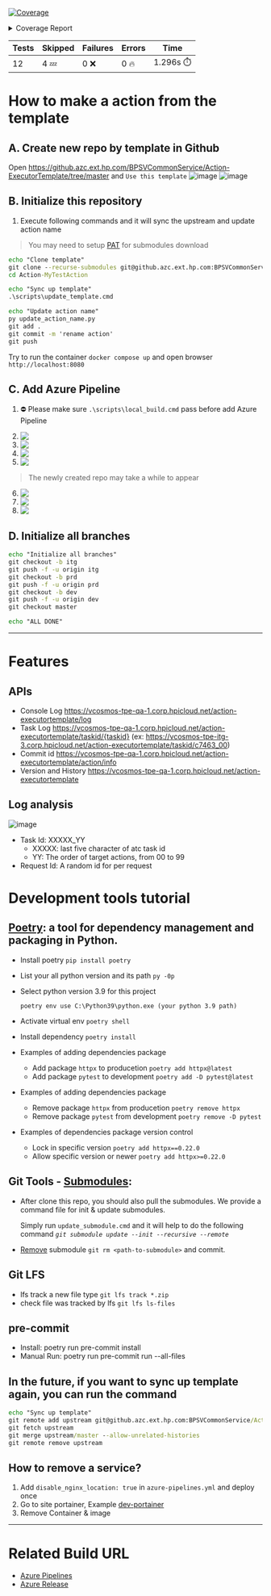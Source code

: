 <!-- Pytest Coverage Comment:Begin -->

<a href="https://github.azc.ext.hp.com/BPSVCommonService/Action-ExecutorTemplate/blob/4a71bc80fdad95378e503d191fd70b3e95b91395/README.md"><img alt="Coverage" src="https://img.shields.io/badge/Coverage-58%25-orange.svg" /></a><details><summary>Coverage Report </summary><table><tr><th>File</th><th>Stmts</th><th>Miss</th><th>Cover</th><th>Missing</th></tr><tbody><tr><td colspan="5"><b>src/app</b></td></tr><tr><td>&nbsp; &nbsp;<a href="https://github.azc.ext.hp.com/BPSVCommonService/Action-ExecutorTemplate/blob/4a71bc80fdad95378e503d191fd70b3e95b91395/src/app/__init__.py">**init**.py</a></td><td>0</td><td>0</td><td>100%</td><td>&nbsp;</td></tr><tr><td>&nbsp; &nbsp;<a href="https://github.azc.ext.hp.com/BPSVCommonService/Action-ExecutorTemplate/blob/4a71bc80fdad95378e503d191fd70b3e95b91395/src/app/config.py">config.py</a></td><td>23</td><td>0</td><td>100%</td><td>&nbsp;</td></tr><tr><td>&nbsp; &nbsp;<a href="https://github.azc.ext.hp.com/BPSVCommonService/Action-ExecutorTemplate/blob/4a71bc80fdad95378e503d191fd70b3e95b91395/src/app/main.py">main.py</a></td><td>16</td><td>0</td><td>100%</td><td>&nbsp;</td></tr><tr><td colspan="5"><b>src/app/action</b></td></tr><tr><td>&nbsp; &nbsp;<a href="https://github.azc.ext.hp.com/BPSVCommonService/Action-ExecutorTemplate/blob/4a71bc80fdad95378e503d191fd70b3e95b91395/src/app/action/__init__.py">**init**.py</a></td><td>0</td><td>0</td><td>100%</td><td>&nbsp;</td></tr><tr><td>&nbsp; &nbsp;<a href="https://github.azc.ext.hp.com/BPSVCommonService/Action-ExecutorTemplate/blob/4a71bc80fdad95378e503d191fd70b3e95b91395/src/app/action/executor.py">executor.py</a></td><td>56</td><td>34</td><td>39%</td><td><a href="https://github.azc.ext.hp.com/BPSVCommonService/Action-ExecutorTemplate/blob/4a71bc80fdad95378e503d191fd70b3e95b91395/src/app/action/executor.py#L26-L27">26&ndash;27</a>, <a href="https://github.azc.ext.hp.com/BPSVCommonService/Action-ExecutorTemplate/blob/4a71bc80fdad95378e503d191fd70b3e95b91395/src/app/action/executor.py#L29-L36">29&ndash;36</a>, <a href="https://github.azc.ext.hp.com/BPSVCommonService/Action-ExecutorTemplate/blob/4a71bc80fdad95378e503d191fd70b3e95b91395/src/app/action/executor.py#L41-L44">41&ndash;44</a>, <a href="https://github.azc.ext.hp.com/BPSVCommonService/Action-ExecutorTemplate/blob/4a71bc80fdad95378e503d191fd70b3e95b91395/src/app/action/executor.py#L48-L52">48&ndash;52</a>, <a href="https://github.azc.ext.hp.com/BPSVCommonService/Action-ExecutorTemplate/blob/4a71bc80fdad95378e503d191fd70b3e95b91395/src/app/action/executor.py#L56-L57">56&ndash;57</a>, <a href="https://github.azc.ext.hp.com/BPSVCommonService/Action-ExecutorTemplate/blob/4a71bc80fdad95378e503d191fd70b3e95b91395/src/app/action/executor.py#L61">61</a>, <a href="https://github.azc.ext.hp.com/BPSVCommonService/Action-ExecutorTemplate/blob/4a71bc80fdad95378e503d191fd70b3e95b91395/src/app/action/executor.py#L65-L68">65&ndash;68</a>, <a href="https://github.azc.ext.hp.com/BPSVCommonService/Action-ExecutorTemplate/blob/4a71bc80fdad95378e503d191fd70b3e95b91395/src/app/action/executor.py#L71">71</a>, <a href="https://github.azc.ext.hp.com/BPSVCommonService/Action-ExecutorTemplate/blob/4a71bc80fdad95378e503d191fd70b3e95b91395/src/app/action/executor.py#L76">76</a>, <a href="https://github.azc.ext.hp.com/BPSVCommonService/Action-ExecutorTemplate/blob/4a71bc80fdad95378e503d191fd70b3e95b91395/src/app/action/executor.py#L83-L85">83&ndash;85</a>, <a href="https://github.azc.ext.hp.com/BPSVCommonService/Action-ExecutorTemplate/blob/4a71bc80fdad95378e503d191fd70b3e95b91395/src/app/action/executor.py#L88-L89">88&ndash;89</a>, <a href="https://github.azc.ext.hp.com/BPSVCommonService/Action-ExecutorTemplate/blob/4a71bc80fdad95378e503d191fd70b3e95b91395/src/app/action/executor.py#L91">91</a></td></tr><tr><td>&nbsp; &nbsp;<a href="https://github.azc.ext.hp.com/BPSVCommonService/Action-ExecutorTemplate/blob/4a71bc80fdad95378e503d191fd70b3e95b91395/src/app/action/models.py">models.py</a></td><td>15</td><td>0</td><td>100%</td><td>&nbsp;</td></tr><tr><td>&nbsp; &nbsp;<a href="https://github.azc.ext.hp.com/BPSVCommonService/Action-ExecutorTemplate/blob/4a71bc80fdad95378e503d191fd70b3e95b91395/src/app/action/router.py">router.py</a></td><td>39</td><td>17</td><td>56%</td><td><a href="https://github.azc.ext.hp.com/BPSVCommonService/Action-ExecutorTemplate/blob/4a71bc80fdad95378e503d191fd70b3e95b91395/src/app/action/router.py#L32">32</a>, <a href="https://github.azc.ext.hp.com/BPSVCommonService/Action-ExecutorTemplate/blob/4a71bc80fdad95378e503d191fd70b3e95b91395/src/app/action/router.py#L40">40</a>, <a href="https://github.azc.ext.hp.com/BPSVCommonService/Action-ExecutorTemplate/blob/4a71bc80fdad95378e503d191fd70b3e95b91395/src/app/action/router.py#L57">57</a>, <a href="https://github.azc.ext.hp.com/BPSVCommonService/Action-ExecutorTemplate/blob/4a71bc80fdad95378e503d191fd70b3e95b91395/src/app/action/router.py#L76">76</a>, <a href="https://github.azc.ext.hp.com/BPSVCommonService/Action-ExecutorTemplate/blob/4a71bc80fdad95378e503d191fd70b3e95b91395/src/app/action/router.py#L87">87</a>, <a href="https://github.azc.ext.hp.com/BPSVCommonService/Action-ExecutorTemplate/blob/4a71bc80fdad95378e503d191fd70b3e95b91395/src/app/action/router.py#L93-L96">93&ndash;96</a>, <a href="https://github.azc.ext.hp.com/BPSVCommonService/Action-ExecutorTemplate/blob/4a71bc80fdad95378e503d191fd70b3e95b91395/src/app/action/router.py#L105-L108">105&ndash;108</a>, <a href="https://github.azc.ext.hp.com/BPSVCommonService/Action-ExecutorTemplate/blob/4a71bc80fdad95378e503d191fd70b3e95b91395/src/app/action/router.py#L117-L120">117&ndash;120</a></td></tr><tr><td colspan="5"><b>src/app/debug</b></td></tr><tr><td>&nbsp; &nbsp;<a href="https://github.azc.ext.hp.com/BPSVCommonService/Action-ExecutorTemplate/blob/4a71bc80fdad95378e503d191fd70b3e95b91395/src/app/debug/__init__.py">**init**.py</a></td><td>0</td><td>0</td><td>100%</td><td>&nbsp;</td></tr><tr><td>&nbsp; &nbsp;<a href="https://github.azc.ext.hp.com/BPSVCommonService/Action-ExecutorTemplate/blob/4a71bc80fdad95378e503d191fd70b3e95b91395/src/app/debug/router.py">router.py</a></td><td>79</td><td>46</td><td>41%</td><td><a href="https://github.azc.ext.hp.com/BPSVCommonService/Action-ExecutorTemplate/blob/4a71bc80fdad95378e503d191fd70b3e95b91395/src/app/debug/router.py#L40-L46">40&ndash;46</a>, <a href="https://github.azc.ext.hp.com/BPSVCommonService/Action-ExecutorTemplate/blob/4a71bc80fdad95378e503d191fd70b3e95b91395/src/app/debug/router.py#L51-L56">51&ndash;56</a>, <a href="https://github.azc.ext.hp.com/BPSVCommonService/Action-ExecutorTemplate/blob/4a71bc80fdad95378e503d191fd70b3e95b91395/src/app/debug/router.py#L58-L60">58&ndash;60</a>, <a href="https://github.azc.ext.hp.com/BPSVCommonService/Action-ExecutorTemplate/blob/4a71bc80fdad95378e503d191fd70b3e95b91395/src/app/debug/router.py#L65-L67">65&ndash;67</a>, <a href="https://github.azc.ext.hp.com/BPSVCommonService/Action-ExecutorTemplate/blob/4a71bc80fdad95378e503d191fd70b3e95b91395/src/app/debug/router.py#L69-L73">69&ndash;73</a>, <a href="https://github.azc.ext.hp.com/BPSVCommonService/Action-ExecutorTemplate/blob/4a71bc80fdad95378e503d191fd70b3e95b91395/src/app/debug/router.py#L81-L82">81&ndash;82</a>, <a href="https://github.azc.ext.hp.com/BPSVCommonService/Action-ExecutorTemplate/blob/4a71bc80fdad95378e503d191fd70b3e95b91395/src/app/debug/router.py#L93-L99">93&ndash;99</a>, <a href="https://github.azc.ext.hp.com/BPSVCommonService/Action-ExecutorTemplate/blob/4a71bc80fdad95378e503d191fd70b3e95b91395/src/app/debug/router.py#L101-L106">101&ndash;106</a>, <a href="https://github.azc.ext.hp.com/BPSVCommonService/Action-ExecutorTemplate/blob/4a71bc80fdad95378e503d191fd70b3e95b91395/src/app/debug/router.py#L108-L111">108&ndash;111</a>, <a href="https://github.azc.ext.hp.com/BPSVCommonService/Action-ExecutorTemplate/blob/4a71bc80fdad95378e503d191fd70b3e95b91395/src/app/debug/router.py#L116-L118">116&ndash;118</a></td></tr><tr><td colspan="5"><b>src/app/health</b></td></tr><tr><td>&nbsp; &nbsp;<a href="https://github.azc.ext.hp.com/BPSVCommonService/Action-ExecutorTemplate/blob/4a71bc80fdad95378e503d191fd70b3e95b91395/src/app/health/__init__.py">**init**.py</a></td><td>0</td><td>0</td><td>100%</td><td>&nbsp;</td></tr><tr><td>&nbsp; &nbsp;<a href="https://github.azc.ext.hp.com/BPSVCommonService/Action-ExecutorTemplate/blob/4a71bc80fdad95378e503d191fd70b3e95b91395/src/app/health/router.py">router.py</a></td><td>26</td><td>9</td><td>65%</td><td><a href="https://github.azc.ext.hp.com/BPSVCommonService/Action-ExecutorTemplate/blob/4a71bc80fdad95378e503d191fd70b3e95b91395/src/app/health/router.py#L35">35</a>, <a href="https://github.azc.ext.hp.com/BPSVCommonService/Action-ExecutorTemplate/blob/4a71bc80fdad95378e503d191fd70b3e95b91395/src/app/health/router.py#L37-L39">37&ndash;39</a>, <a href="https://github.azc.ext.hp.com/BPSVCommonService/Action-ExecutorTemplate/blob/4a71bc80fdad95378e503d191fd70b3e95b91395/src/app/health/router.py#L43-L44">43&ndash;44</a>, <a href="https://github.azc.ext.hp.com/BPSVCommonService/Action-ExecutorTemplate/blob/4a71bc80fdad95378e503d191fd70b3e95b91395/src/app/health/router.py#L49-L50">49&ndash;50</a>, <a href="https://github.azc.ext.hp.com/BPSVCommonService/Action-ExecutorTemplate/blob/4a71bc80fdad95378e503d191fd70b3e95b91395/src/app/health/router.py#L55">55</a></td></tr><tr><td colspan="5"><b>src/static</b></td></tr><tr><td>&nbsp; &nbsp;<a href="https://github.azc.ext.hp.com/BPSVCommonService/Action-ExecutorTemplate/blob/4a71bc80fdad95378e503d191fd70b3e95b91395/src/static/__init__.py">**init**.py</a></td><td>4</td><td>1</td><td>75%</td><td><a href="https://github.azc.ext.hp.com/BPSVCommonService/Action-ExecutorTemplate/blob/4a71bc80fdad95378e503d191fd70b3e95b91395/src/static/__init__.py#L7">7</a></td></tr><tr><td><b>TOTAL</b></td><td><b>258</b></td><td><b>107</b></td><td><b>58%</b></td><td>&nbsp;</td></tr></tbody></table></details>

| Tests | Skipped | Failures | Errors   | Time               |
| ----- | ------- | -------- | -------- | ------------------ |
| 12    | 4 :zzz: | 0 :x:    | 0 :fire: | 1.296s :stopwatch: |

<!-- Pytest Coverage Comment:End -->

# How to make a action from the template

## A. Create new repo by template in Github

Open https://github.azc.ext.hp.com/BPSVCommonService/Action-ExecutorTemplate/tree/master and `Use this template`
![image](https://media.github.azc.ext.hp.com/user/14519/files/5de2a1e0-64d9-4d12-9847-9ce5f156c663)
![image](https://media.github.azc.ext.hp.com/user/14519/files/dbfa92a9-41b3-4ca6-aad3-ce414b519dda)

## B. Initialize this repository

1. Execute following commands and it will sync the upstream and update action name

> You may need to setup [PAT] for submodules download

[pat]: https://docs.github.com/en/authentication/keeping-your-account-and-data-secure/creating-a-personal-access-token

```cmd
echo "Clone template"
git clone --recurse-submodules git@github.azc.ext.hp.com:BPSVCommonService/Action-MyTestAction.git
cd Action-MyTestAction

echo "Sync up template"
.\scripts\update_template.cmd

echo "Update action name"
py update_action_name.py
git add .
git commit -m 'rename action'
git push
```

Try to run the container `docker compose up` and open browser `http://localhost:8080`

## C. Add Azure Pipeline

1. ⛔ Please make sure `.\scripts\local_build.cmd` pass before add Azure Pipeline

<!--
<img src='https://media.github.azc.ext.hp.com/user/15211/files/e83de2b7-a3c3-47c5-a386-86de2d133d2f' align='top'/> -->

2. <img src='https://media.github.azc.ext.hp.com/user/14519/files/1253a1ca-7d6a-48c5-af55-25f550b50dd1' align='top'/>
3. <img src='https://media.github.azc.ext.hp.com/user/14519/files/663b5d63-b7ff-4509-a5bf-3bc385e02659' align='top'/>
4. <img src='https://media.github.azc.ext.hp.com/user/14519/files/3aa4cc49-ec13-45f2-a4a0-03d7a4235bdf' align='top'/>
5. <img src='https://media.github.azc.ext.hp.com/user/14519/files/553e954d-0e8a-4916-a995-be3c2f1e24e2' align='top'/>

> The newly created repo may take a while to appear

6. <img src='https://media.github.azc.ext.hp.com/user/14519/files/e3628d33-cc54-4241-8c54-f141b936452a' align='top'/>
7. <img src='https://media.github.azc.ext.hp.com/user/14519/files/00687dd3-bf3f-4bc3-a1c5-b143fe80cf57' align='top'/>
8. <img src='https://media.github.azc.ext.hp.com/user/14519/files/7d8714de-afcd-46c0-9582-cd0a716e6aec' align='top'/>

<!--
## D. Add Azure Release

9. <img src='https://media.github.azc.ext.hp.com/user/14519/files/6c9483b7-a109-4c1a-a68c-360947538873' align='top'/>

### Dev site Setting

10. <img src='https://media.github.azc.ext.hp.com/user/15211/files/48a499d1-7c47-497d-990a-c9714aafc5ed' align='top'/>
11. <img src='https://media.github.azc.ext.hp.com/user/14519/files/6d81ff33-d773-470b-98fd-33a4624873a1' align='top'/>
12. <img src='https://media.github.azc.ext.hp.com/user/14519/files/0c0162d5-097f-4860-bb68-8e769b964c25' align='top'/>
13. <img src='https://media.github.azc.ext.hp.com/user/14519/files/2b4741e3-e040-4926-af38-1a85ed29c810' align='top'/>
14. <img src='https://media.github.azc.ext.hp.com/user/14519/files/26b1ca7e-1fd7-4c95-9f3e-4a954b3cafc7' align='top'/>
15. <img src='https://media.github.azc.ext.hp.com/user/14519/files/26e3b051-28d1-4467-b9f4-d0a5035be1ef' align='top'/>
16. <img src='https://media.github.azc.ext.hp.com/user/14519/files/e93a8acc-2ad0-41f9-8bbb-0c507ebe95f9' align='top'/>

### Qa/Itg/Prd Site Setting

Please follow the same steps 10 ~ 12 of `Dev site Setting` (branch in step 12 should be selected to master/itg/prd)

**IMPORTANT** 13~16 only for Dev site
-->

## D. Initialize all branches

```cmd
echo "Initialize all branches"
git checkout -b itg
git push -f -u origin itg
git checkout -b prd
git push -f -u origin prd
git checkout -b dev
git push -f -u origin dev
git checkout master

echo "ALL DONE"
```

---

# Features

## APIs

-   Console Log https://vcosmos-tpe-qa-1.corp.hpicloud.net/action-executortemplate/log
-   Task Log https://vcosmos-tpe-qa-1.corp.hpicloud.net/action-executortemplate/taskid/{taskid}
    (ex: https://vcosmos-tpe-itg-3.corp.hpicloud.net/action-executortemplate/taskid/c7463_00)
-   Commit id https://vcosmos-tpe-qa-1.corp.hpicloud.net/action-executortemplate/action/info
-   Version and History https://vcosmos-tpe-qa-1.corp.hpicloud.net/action-executortemplate

## Log analysis

![image](https://media.github.azc.ext.hp.com/user/14519/files/a075bd6c-6708-40fb-a9ff-dfe76ec61aaa)

-   Task Id: XXXXX_YY
    -   XXXXX: last five character of atc task id
    -   YY: The order of target actions, from 00 to 99
-   Request Id: A random id for per request

# Development tools tutorial

## [Poetry]: a tool for dependency management and packaging in Python.

[poetry]: https://python-poetry.org/docs/basic-usage/

-   Install poetry `pip install poetry`
-   List your all python version and its path `py -0p`
-   Select python version 3.9 for this project

    `poetry env use C:\Python39\python.exe (your python 3.9 path)`

-   Activate virtual env `poetry shell`
-   Install dependency `poetry install`
-   Examples of adding dependencies package
    -   Add package `httpx` to producetion `poetry add httpx@latest`
    -   Add package `pytest` to development `poetry add -D pytest@latest`
-   Examples of adding dependencies package
    -   Remove package `httpx` from producetion `poetry remove httpx`
    -   Remove package `pytest` from development `poetry remove -D pytest`
-   Examples of dependencies package version control
    -   Lock in specific version `poetry add httpx==0.22.0`
    -   Allow specific version or newer `poetry add httpx>=0.22.0`

## Git Tools - [Submodules]:

[submodules]: https://git-scm.com/book/en/v2/Git-Tools-Submodules

-   After clone this repo, you should also pull the submodules. We provide a command file for init & update submodules.

    Simply run `update_submodule.cmd` and it will help to do the following command _`git submodule update --init --recursive --remote`_

-   [Remove] submodule `git rm <path-to-submodule>` and commit.

[remove]: https://gist.github.com/myusuf3/7f645819ded92bda6677

## Git LFS

-   lfs track a new file type `git lfs track *.zip`
-   check file was tracked by lfs `git lfs ls-files`

## pre-commit

-   Install: poetry run pre-commit install
-   Manual Run: poetry run pre-commit run --all-files

## In the future, if you want to sync up template again, you can run the command

```cmd
echo "Sync up template"
git remote add upstream git@github.azc.ext.hp.com:BPSVCommonService/Action-ExecutorTemplate.git
git fetch upstream
git merge upstream/master --allow-unrelated-histories
git remote remove upstream
```

## How to remove a service?

1.  Add `disable_nginx_location: true` in `azure-pipelines.yml` and deploy once
2.  Go to site portainer, Example [dev-portainer]
3.  Remove Container & image

[dev-portainer]: https://vcosmos-tpe-itg-3.corp.hpicloud.net/portainer/#!/home

---

# Related Build URL

-   [Azure Pipelines](https://dev.azure.com/hp-csrd-validation/vCosmos/_build)
-   [Azure Release](https://dev.azure.com/hp-csrd-validation/vCosmos/_release?_a=releases&view=all&path=%5C)
